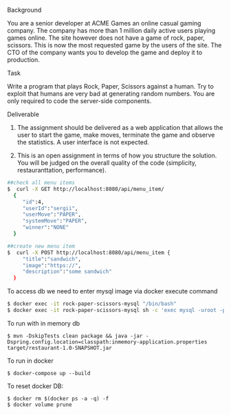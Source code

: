 Background

You are a senior developer at ACME Games an online casual gaming company. The company has more than 1 million daily active users playing games online. The site however does not have a game of rock, paper, scissors. This is now the most requested game by the users of the site. The CTO of the company wants you to develop the game and deploy it to production.

Task

Write a program that plays Rock, Paper, Scissors against a human. Try to exploit that humans are very bad at generating random numbers.
You are only required to code the server-side components.

Deliverable

1.	The assignment should be delivered as a web application that allows the user to start the game, make moves, terminate the game and observe the statistics. A user interface is not expected.

2.	This is an open assignment in terms of how you structure the solution. You will be judged on the overall quality of the code (simplicity, restauranttation, performance).


```sh
##check all menu items
$  curl -X GET http://localhost:8080/api/menu_item/
  {  
     "id":4,
     "userId":"sergii",
     "userMove":"PAPER",
     "systemMove":"PAPER",
     "winner":"NONE"
  }

##create new menu item
$  curl -X POST http://localhost:8080/api/menu_item {  
     "title":"sandwich",
     "image":"https://",
     "description":"some sandwich"
  }
```

To access db we need to enter mysql image via docker execute command
```sh
$ docker exec -it rock-paper-scissors-mysql "/bin/bash"
$ docker exec -it rock-paper-scissors-mysql sh -c 'exec mysql -uroot -p"$MYSQL_ROOT_PASSWORD" rock-paper-scissors'
```

To run with in memory db
```
$ mvn -DskipTests clean package && java -jar -Dspring.config.location=classpath:inmemory-application.properties target/restaurant-1.0-SNAPSHOT.jar
```

To run in docker
```
$ docker-compose up --build  
```

To reset docker DB:
```
$ docker rm $(docker ps -a -q) -f
$ docker volume prune

```

